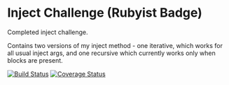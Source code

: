 Inject Challenge (Rubyist Badge)
================

Completed inject challenge.

Contains two versions of my inject method - one iterative, which works for all usual inject args, and one recursive which currently works only when blocks are present.


[![Build Status](https://travis-ci.org/makersacademy/inject-challenge.svg?branch=master)](https://travis-ci.org/makersacademy/inject-challenge)
[![Coverage Status](https://coveralls.io/repos/makersacademy/inject-challenge/badge.png)](https://coveralls.io/r/makersacademy/inject-challenge)
